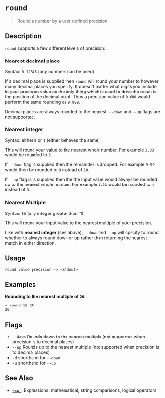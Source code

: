 # `round` 

> Round a number by a user defined precision

## Description

`round` supports a few different levels of precision:

### Nearest decimal place

Syntax: `0.12345` (any numbers can be used)

If a decimal place is supplied then `round` will round your number to however
many decimal places you specify. It doesn't matter what digits you include in
your precision value as the only thing which is used to drive the result is the
position of the decimal point. Thus a precision value of `0.000` would perform
the same rounding as `9.999`.

Decimal places are always rounded to the nearest. `--down` and `--up` flags are
not supported.

### Nearest integer

Syntax: either `0` or `1` (either behaves the same)

This will round your value to the nearest whole number. For example `3.33`
would be rounded to `3`.

If `--down` flag is supplied then the remainder is dropped. For example `9.99`
would then be rounded to `9` instead of `10`.

If `--up` flag is is supplied then the the input value would always be rounded
up to the nearest whole number. For example `3.33` would be rounded to `4`
instead of `3`.

### Nearest Multiple

Syntax: `50` (any integer greater than `1)

This will round your input value to the nearest multiple of your precision.

Like with **nearest integer** (see above), `--down` and `--up` will specify to
round whether to always round down or up rather than returning the nearest
match in either direction.

## Usage

```
round value precision -> <stdout>
```

## Examples

**Rounding to the nearest multiple of `20`:**

```
» round 15 20
20
```

## Flags

* `--down`
    Rounds down to the nearest multiple (not supported when precision is to decimal places)
* `--up`
    Rounds up to the nearest multiple (not supported when precision is to decimal places)
* `-d`
    shorthand for `--down`
* `-u`
    shorthand for `--up`

## See Also

* [`expr`](../commands/expr.md):
  Expressions: mathematical, string comparisons, logical operators